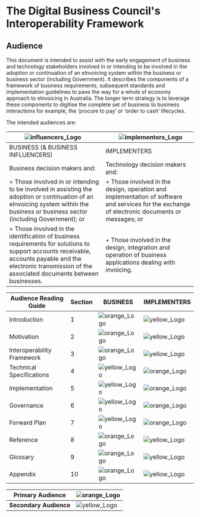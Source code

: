 # The Digital Business Council's Interoperability Framework

## Audience

This document is intended to assist with the early engagement of business and technology stakeholders involved in or intending to be involved in the adoption or continuation of an eInvoicing system within the business or business sector (including Government). It describes the components of a framework of business requirements, subsequent standards and implementation guidelines to pave the way for a whole of economy approach to eInvoicing in Australia. The longer term strategy is to leverage these components to digitise the complete set of business to business interactions for example, the ‘procure to pay’ or ‘order to cash’ lifecycles.

The intended audiences are:

|![influencers_Logo](/images/influencers.PNG)   |    ![implementors_Logo](/images/implementors.PNG) | 
| ---| ---|
|BUSINESS (& BUSINESS INFLUENCERS) | IMPLEMENTERS|
|Business decision makers and:| Technology decision makers and:|
|+ Those involved in or intending to be involved in assisting the adoption or continuation of an eInvoicing system within the business or business sector (including Government); or | + Those involved in the design, operation and implementation of software and services for the exchange of electronic documents or messages; or |
|+ Those involved in the identification of business requirements for solutions to support accounts receivable, accounts payable and the electronic transmission of the associated documents between businesses.| + Those involved in the design, integration and operation of business applications dealing with invoicing.|


Audience Reading Guide | Section | BUSINESS | IMPLEMENTERS 
---|---|---|---
Introduction | 1 | ![orange_Logo](/images/orange.PNG)| ![yellow_Logo](/images/yellow.PNG) 
Motivation | 2 |![orange_Logo](/images/orange.PNG) | ![yellow_Logo](/images/yellow.PNG) 
Interoperability Framework | 3 |![orange_Logo](/images/orange.PNG)  | ![yellow_Logo](/images/yellow.PNG) 
Technical Specifications | 4 |![yellow_Logo](/images/yellow.PNG)  | ![orange_Logo](/images/orange.PNG)
Implementation | 5 | ![yellow_Logo](/images/yellow.PNG) | ![orange_Logo](/images/orange.PNG)
Governance | 6 | ![yellow_Logo](/images/yellow.PNG) | ![orange_Logo](/images/orange.PNG)
Forward Plan | 7 |![yellow_Logo](/images/yellow.PNG)  | ![orange_Logo](/images/orange.PNG)
Reference | 8 |![orange_Logo](/images/orange.PNG) | ![yellow_Logo](/images/yellow.PNG) 
Glossary | 9 |![orange_Logo](/images/orange.PNG) | ![yellow_Logo](/images/yellow.PNG) 
Appendix | 10 | ![orange_Logo](/images/orange.PNG)| ![yellow_Logo](/images/yellow.PNG) 
	 	 
Primary Audience | ![orange_Logo](/images/orange.PNG)
---|---
**Secondary Audience** | ![yellow_Logo](/images/yellow.PNG) 


